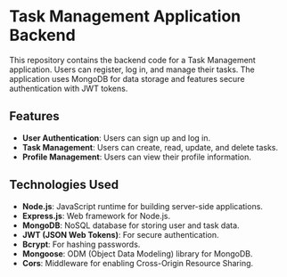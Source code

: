 # Task Management Application Backend

This repository contains the backend code for a Task Management application. Users can register, log in, and manage their tasks. The application uses MongoDB for data storage and features secure authentication with JWT tokens.

## Features

- **User Authentication**: Users can sign up and log in.
- **Task Management**: Users can create, read, update, and delete tasks.
- **Profile Management**: Users can view their profile information.

## Technologies Used

- **Node.js**: JavaScript runtime for building server-side applications.
- **Express.js**: Web framework for Node.js.
- **MongoDB**: NoSQL database for storing user and task data.
- **JWT (JSON Web Tokens)**: For secure authentication.
- **Bcrypt**: For hashing passwords.
- **Mongoose**: ODM (Object Data Modeling) library for MongoDB.
- **Cors**: Middleware for enabling Cross-Origin Resource Sharing.
